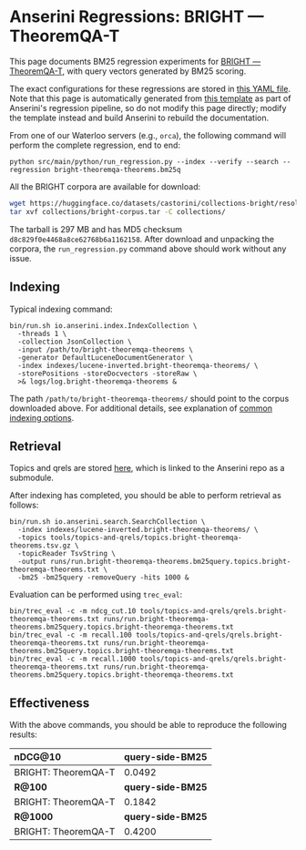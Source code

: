 # Anserini Regressions: BRIGHT &mdash; TheoremQA-T

This page documents BM25 regression experiments for [BRIGHT &mdash; TheoremQA-T](https://brightbenchmark.github.io/), with query vectors generated by BM25 scoring.

The exact configurations for these regressions are stored in [this YAML file](../../src/main/resources/regression/bright-theoremqa-theorems.bm25q.yaml).
Note that this page is automatically generated from [this template](../../src/main/resources/docgen/templates/bright-theoremqa-theorems.bm25q.template) as part of Anserini's regression pipeline, so do not modify this page directly; modify the template instead and build Anserini to rebuild the documentation.

From one of our Waterloo servers (e.g., `orca`), the following command will perform the complete regression, end to end:

```
python src/main/python/run_regression.py --index --verify --search --regression bright-theoremqa-theorems.bm25q
```

All the BRIGHT corpora are available for download:

```bash
wget https://huggingface.co/datasets/castorini/collections-bright/resolve/main/bright-corpus.tar -P collections/
tar xvf collections/bright-corpus.tar -C collections/
```

The tarball is 297 MB and has MD5 checksum `d8c829f0e4468a8ce62768b6a1162158`.
After download and unpacking the corpora, the `run_regression.py` command above should work without any issue.

## Indexing

Typical indexing command:

```
bin/run.sh io.anserini.index.IndexCollection \
  -threads 1 \
  -collection JsonCollection \
  -input /path/to/bright-theoremqa-theorems \
  -generator DefaultLuceneDocumentGenerator \
  -index indexes/lucene-inverted.bright-theoremqa-theorems/ \
  -storePositions -storeDocvectors -storeRaw \
  >& logs/log.bright-theoremqa-theorems &
```

The path `/path/to/bright-theoremqa-theorems/` should point to the corpus downloaded above.
For additional details, see explanation of [common indexing options](../../docs/common-indexing-options.md).

## Retrieval

Topics and qrels are stored [here](https://github.com/castorini/anserini-tools/tree/master/topics-and-qrels), which is linked to the Anserini repo as a submodule.

After indexing has completed, you should be able to perform retrieval as follows:

```
bin/run.sh io.anserini.search.SearchCollection \
  -index indexes/lucene-inverted.bright-theoremqa-theorems/ \
  -topics tools/topics-and-qrels/topics.bright-theoremqa-theorems.tsv.gz \
  -topicReader TsvString \
  -output runs/run.bright-theoremqa-theorems.bm25query.topics.bright-theoremqa-theorems.txt \
  -bm25 -bm25query -removeQuery -hits 1000 &
```

Evaluation can be performed using `trec_eval`:

```
bin/trec_eval -c -m ndcg_cut.10 tools/topics-and-qrels/qrels.bright-theoremqa-theorems.txt runs/run.bright-theoremqa-theorems.bm25query.topics.bright-theoremqa-theorems.txt
bin/trec_eval -c -m recall.100 tools/topics-and-qrels/qrels.bright-theoremqa-theorems.txt runs/run.bright-theoremqa-theorems.bm25query.topics.bright-theoremqa-theorems.txt
bin/trec_eval -c -m recall.1000 tools/topics-and-qrels/qrels.bright-theoremqa-theorems.txt runs/run.bright-theoremqa-theorems.bm25query.topics.bright-theoremqa-theorems.txt
```

## Effectiveness

With the above commands, you should be able to reproduce the following results:

| **nDCG@10**                                                                                                  | **query-side-BM25**|
|:-------------------------------------------------------------------------------------------------------------|-----------|
| BRIGHT: TheoremQA-T                                                                                          | 0.0492    |
| **R@100**                                                                                                    | **query-side-BM25**|
| BRIGHT: TheoremQA-T                                                                                          | 0.1842    |
| **R@1000**                                                                                                   | **query-side-BM25**|
| BRIGHT: TheoremQA-T                                                                                          | 0.4200    |
